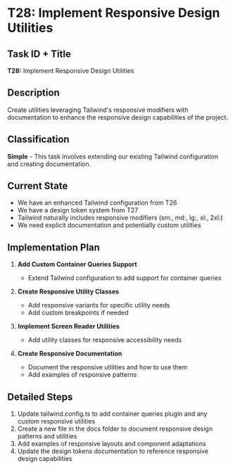 # T28: Implement Responsive Design Utilities

## Task ID + Title

**T28:** Implement Responsive Design Utilities

## Description

Create utilities leveraging Tailwind's responsive modifiers with documentation to enhance the responsive design capabilities of the project.

## Classification

**Simple** - This task involves extending our existing Tailwind configuration and creating documentation.

## Current State

- We have an enhanced Tailwind configuration from T26
- We have a design token system from T27
- Tailwind naturally includes responsive modifiers (sm:, md:, lg:, xl:, 2xl:)
- We need explicit documentation and potentially custom utilities

## Implementation Plan

1. **Add Custom Container Queries Support**

   - Extend Tailwind configuration to add support for container queries

2. **Create Responsive Utility Classes**

   - Add responsive variants for specific utility needs
   - Add custom breakpoints if needed

3. **Implement Screen Reader Utilities**

   - Add utility classes for responsive accessibility needs

4. **Create Responsive Documentation**
   - Document the responsive utilities and how to use them
   - Add examples of responsive patterns

## Detailed Steps

1. Update tailwind.config.ts to add container queries plugin and any custom responsive utilities
2. Create a new file in the docs folder to document responsive design patterns and utilities
3. Add examples of responsive layouts and component adaptations
4. Update the design tokens documentation to reference responsive design capabilities
